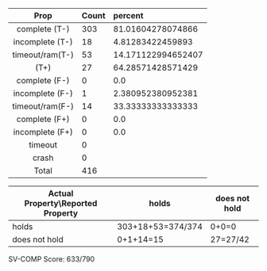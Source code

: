 
| Prop | Count | percent |
|:----:|:------|:--|
|complete   (T-)|303| 81.01604278074866 |
|incomplete (T-)|18|4.81283422459893 |
|timeout/ram(T-)|53|14.171122994652407 |
|           (T+)|27|64.28571428571429 |
|complete   (F-)|0|0.0 |
|incomplete (F-)|1|2.380952380952381 |
|timeout/ram(F-)|14|33.33333333333333 |
|complete   (F+)|0|0.0 |
|incomplete (F+)|0|0.0 |
|timeout        |0| |
|crash          |0| |
|Total          |416| |

| Actual Property\Reported Property | holds | does not hold |
|------------------------------------|-------|---------------|
| holds | 303+18+53=374/374 | 0+0=0 |
| does not hold | 0+1+14=15 | 27=27/42 |

SV-COMP Score: 633/790

